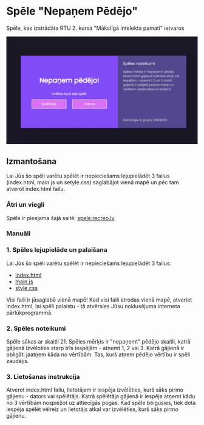 # Spēle "Nepaņem Pēdējo"
Spēle, kas izstrādāta RTU 2. kursa "Mākslīgā intelekta pamati" ietvaros 

![](https://github.com/regle1/nepanem-pedejo/blob/main/Includes/demo.gif)

## Izmantošana
Lai Jūs šo spēli varētu spēlēt ir nepieciešams lejupielādēt 3 failus (index.html, main.js un setyle.css) saglabājot vienā mapē un pēc tam atverot index.html failu.

### Ātri un viegli
Spēle ir pieejama šajā saitē: 
[spele.recreo.lv](http://spele.recreo.lv "spele.recreo.lv")

### Manuāli

### 1. Spēles lejupielāde un palaišana
Lai Jūs šo spēli varētu spēlēt ir nepieciešams lejupielādēt 3 failus:
- [index.html](https://github.com/regle1/nepanem-pedejo/blob/main/index.html "index.html")
- [main.js](https://github.com/regle1/nepanem-pedejo/blob/main/main.js "main.js")
- [style.css](https://github.com/regle1/nepanem-pedejo/blob/main/style.css "style.css")

Visi faili ir jāsaglabā vienā mapē! Kad visi faili atrodas vienā mapē, atveriet index.html, lai spēli palaistu - tā atvērsies Jūsu noklusējuma interneta pārlūkprogrammā.

### 2. Spēles noteikumi
Spēle sākas ar skaitli 21. Spēles mērķis ir "nepaņemt" pēdējo skaitli, katrā gājienā izvēloties starp trīs iespējām - atņemt 1, 2 vai 3. Katrā gājienā ir obligāti jaatņem kāda no vērtībām. Tas, kurš atņem pēdējo vērtību ir spēli zaudējis.
 
### 3. Lietošanas instrukcija
Atverot index.html failu, lietotājam ir iespēja izvēlēties, kurš sāks pirmo gājienu - dators vai spēlētājs. Katrā spēlētāja gājienā ir iespēja atņemt kādu no 3 vērtībām nospiežot uz attiecīgās pogas. Kad spēle beigusies, tiek dota iespēja spēlēt vēlreiz un lietotājs atkal var izvēlēties, kurš sāks pirmo gājienu.
